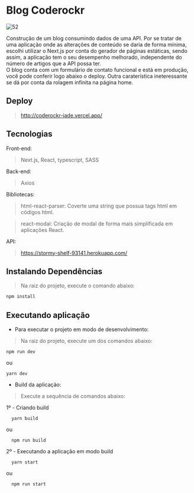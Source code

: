 # Blog Coderockr
![52](https://user-images.githubusercontent.com/29557187/196271029-b9e96f21-c754-452f-a5ef-85550d21015a.png)

Construção de um blog consumindo dados de uma API. Por se tratar de uma aplicação onde as alterações de conteúdo se daria de forma mínima, escolhi utilizar o Next.js por conta do gerador de páginas estáticas, sendo assim, a aplicação tem o seu desempenho melhorado, independente do número de artigos que a API possa ter.<br>
O blog conta com um formulário de contato funcional e está em produção, você pode conferir logo abaixo o deploy. Outra caraterística ineteressante se dá por conta da rolagem infinita na página home.

## Deploy
> http://coderockr-jade.vercel.app/

## Tecnologias

Front-end:
> Next.js, React, typescript, SASS

Back-end:
> Axios

Bibliotecas:
> html-react-parser:  Coverte uma string que possua tags html em códigos html.

> react-modal: Criação de modal de forma mais simplificada em aplicações React.

API:
> https://stormy-shelf-93141.herokuapp.com/


## Instalando Dependências

> Na raiz do projeto, execute o comando abaixo:
```bash
npm install
``` 

## Executando aplicação

* Para executar o projeto em modo de desenvolvimento:
>  Na raiz do projeto, execute um dos comandos abaixo:
  ```
  npm run dev
  ```
  ou 

  ```
  yarn dev
  ```
* Build da aplicação:
> Execute a sequência de comandos abaixo:

 1º - Criando build

  ```
    yarn build
  ```
  ou
  ```
    npm run build
  ```
  2º - Executando a  aplicação em modo build
  ```
    yarn start
  ```
  ou
  ```
    npm run start
  ```
